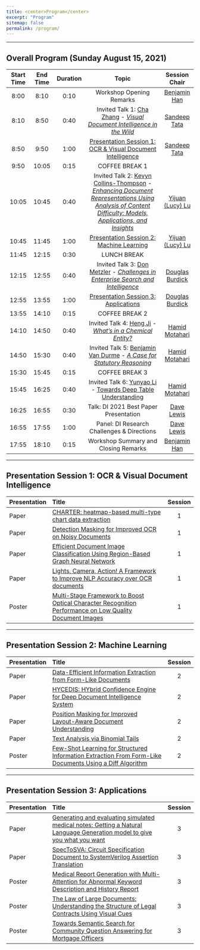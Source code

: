 ```yaml
---
title: <center>Program</center>
excerpt: "Program"
sitemap: false
permalink: /program/
---
```


------

## Overall Program (Sunday August 15, 2021)

| Start Time 	| End Time 	| Duration 	| Topic 	| Session Chair 	|
|:-:	|:-:	|:-:	|:-:	|:-:	|
| 8:00 	| 8:10 	| 0:10 	| Workshop Opening Remarks 	| [Benjamin Han](https://www.linkedin.com/in/benjaminhan/)	|
| 8:10 	| 8:50 	| 0:40 	| Invited Talk 1: [Cha Zhang](https://www.microsoft.com/en-us/research/people/chazhang/) - [_Visual Document Intelligence in the Wild_](https://document-intelligence.github.io/DI-2021/talks/#talk_cha)	| [Sandeep Tata](https://research.google/people/SandeepTata/)	|
| 8:50 	| 9:50 	| 1:00 	| [Presentation Session 1: OCR & Visual Document Intelligence](#session_1) 	| [Sandeep Tata](https://research.google/people/SandeepTata/)	|
| 9:50 	| 10:05 	| 0:15 	| COFFEE BREAK 1 	|  	|
| 10:05 	| 10:45 	| 0:40 	| Invited Talk 2: [Kevyn Collins-Thompson](http://www-personal.umich.edu/~kevynct/) - [_Enhancing Document Representations Using Analysis of Content Difficulty: Models, Applications, and Insights_](https://document-intelligence.github.io/DI-2021/talks/#talk_kevyn) | [Yijuan (Lucy) Lu](https://www.linkedin.com/in/yijuan-lu-590b426/) |
| 10:45 	| 11:45 	| 1:00 	| [Presentation Session 2: Machine Learning](#session_2) 	| [Yijuan (Lucy) Lu](https://www.linkedin.com/in/yijuan-lu-590b426/) 	|
| 11:45  	| 12:15 	| 0:30 	| LUNCH BREAK  	|  	|
| 12:15 	| 12:55 	| 0:40 	| Invited Talk 3: [Don Metzler](https://research.google/people/DonaldMetzler/) - [_Challenges in Enterprise Search and Intelligence_](https://document-intelligence.github.io/DI-2021/talks/#talk_don)	| [Douglas Burdick](https://researcher.watson.ibm.com/researcher/view.php?person=us-drburdic) |
| 12:55 	| 13:55 	| 1:00 	| [Presentation Session 3: Applications](#session_3)	| [Douglas Burdick](https://researcher.watson.ibm.com/researcher/view.php?person=us-drburdic) |
| 13:55 	| 14:10 	| 0:15 	| COFFEE BREAK 2 	|  	|
| 14:10  	| 14:50 	| 0:40 	| Invited Talk 4: [Heng Ji](https://cs.illinois.edu/about/people/faculty/hengji) - [_What’s in a Chemical Entity?_](https://document-intelligence.github.io/DI-2021/talks/#talk_heng)	| [Hamid Motahari](https://www.linkedin.com/in/hamidmotahari/) |
| 14:50 	| 15:30 	| 0:40 	| Invited Talk 5: [Benjamin Van Durme](https://www.cs.jhu.edu/~vandurme/) - [_A Case for Statutory Reasoning_](https://document-intelligence.github.io/DI-2021/talks/#talk_benjamin)	| [Hamid Motahari](https://www.linkedin.com/in/hamidmotahari/) |
| 15:30 	| 15:45  	| 0:15 	| COFFEE BREAK 3 	|  	|
| 15:45 	| 16:25  	| 0:40 	| Invited Talk 6: [Yunyao Li](https://researcher.watson.ibm.com/researcher/view.php?person=us-yunyaoli) - [Towards Deep Table Understanding](https://document-intelligence.github.io/DI-2021/talks/#talk_yunyao)	| [Hamid Motahari](https://www.linkedin.com/in/hamidmotahari/)	|
| 16:25  	| 16:55  	| 0:30 	| Talk: DI 2021 Best Paper Presentation 	| [Dave Lewis](https://www.linkedin.com/in/daviddlewis/) |
| 16:55  	| 17:55  	| 1:00 	| Panel: DI Research Challenges & Directions 	| [Dave Lewis](https://www.linkedin.com/in/daviddlewis/) |
| 17:55 	| 18:10 	| 0:15 	| Workshop Summary and Closing Remarks 	| [Benjamin Han](https://www.linkedin.com/in/benjaminhan/)	|

------

## <a name="session_1"/>Presentation Session 1: OCR & Visual Document Intelligence

| Presentation | Title | Session | 
|:- |:- |:-: |
| Paper | [CHARTER: heatmap-based multi-type chart data extraction](https://document-intelligence.github.io/DI-2021/papers/#paper_7) | 1 |
| Paper | [Detection Masking for Improved OCR on Noisy Documents](https://document-intelligence.github.io/DI-2021/papers/#paper_2) | 1 |
| Paper | [Efficient Document Image Classification Using Region-Based Graph Neural Network](https://document-intelligence.github.io/DI-2021/papers/#paper_18) | 1 |
| Paper | [Lights, Camera, Action! A Framework to Improve NLP Accuracy over OCR documents](https://document-intelligence.github.io/DI-2021/papers/#paper_22) | 1 |
| Poster | [Multi-Stage Framework to Boost Optical Character Recognition Performance on Low Quality Document Images](https://document-intelligence.github.io/DI-2021/papers/#paper_9) | 1 |

------

## <a name="session_2"/>Presentation Session 2: Machine Learning

| Presentation | Title | Session | 
|:- |:- |:-: |
| Paper | [Data-Efficient Information Extraction from Form-Like Documents](https://document-intelligence.github.io/DI-2021/papers/#paper_13) | 2 |
| Paper | [HYCEDIS: HYbrid Confidence Engine for Deep Document Intelligence System](https://document-intelligence.github.io/DI-2021/papers/#paper_8) | 2 |
| Paper | [Position Masking for Improved Layout-Aware Document Understanding](https://document-intelligence.github.io/DI-2021/papers/#paper_21) | 2 |
| Paper | [Text Analysis via Binomial Tails](https://document-intelligence.github.io/DI-2021/papers/#paper_15) | 2 |
| Poster | [Few-Shot Learning for Structured Information Extraction From Form-Like Documents Using a Diff Algorithm](https://document-intelligence.github.io/DI-2021/papers/#paper_3) | 2 |

------

## <a name="session_3"/>Presentation Session 3: Applications

| Presentation | Title | Session | 
|:- |:- |:-: |
| Paper | [Generating and evaluating simulated medical notes: Getting a Natural Language Generation model to give you what you want](https://document-intelligence.github.io/DI-2021/papers/#paper_20) | 3 |
| Paper | [SpecToSVA: Circuit Specification Document to SystemVerilog Assertion Translation](https://document-intelligence.github.io/DI-2021/papers/#paper_19) | 3 |
| Poster | [Medical Report Generation with Multi-Attention for Abnormal Keyword Description and History Report](https://document-intelligence.github.io/DI-2021/papers/#paper_10) | 3 |
| Poster | [The Law of Large Documents: Understanding the Structure of Legal Contracts Using Visual Cues](https://document-intelligence.github.io/DI-2021/papers/#paper_6) | 3 |
| Poster | [Towards Semantic Search for Community Question Answering for Mortgage Officers](https://document-intelligence.github.io/DI-2021/papers/#paper_17) | 3 |


